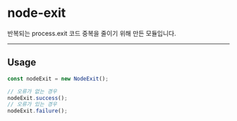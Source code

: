 # node-exit

반복되는 process.exit 코드 중복을 줄이기 위해 만든 모듈입니다.

---

## Usage

```typescript
const nodeExit = new NodeExit();

// 오류가 없는 경우
nodeExit.success();
// 오류가 있는 경우
nodeExit.failure();
```
